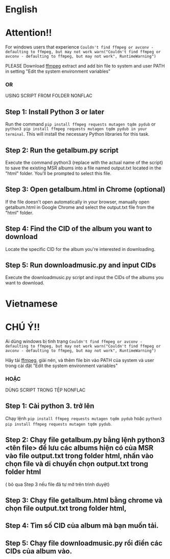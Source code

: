 # English
# Attention!! 
For windows users that experience `Couldn't find ffmpeg or avconv - defaulting to ffmpeg, but may not work warn("Couldn't find ffmpeg or avconv - defaulting to ffmpeg, but may not work", RuntimeWarning")`

PLEASE Download [ffmpeg](https://www.gyan.dev/ffmpeg/builds/ffmpeg-git-essentials.7z) extract and add bin file to system and user PATH in setting "Edit the system environment variables"
### OR
USING SCRIPT FROM FOLDER NONFLAC
## Step 1: Install Python 3 or later
Run the command `pip install ffmpeg requests mutagen tqdm pydub` or `python3 pip install ffmpeg requests mutagen tqdm pydub in your terminal`. This will install the necessary Python libraries for this task.
## Step 2: Run the getalbum.py script
Execute the command python3 <filename> (replace <filename> with the actual name of the script) to save the existing MSR albums into a file named output.txt located in the "html" folder. You'll be prompted to select this file.
## Step 3: Open getalbum.html in Chrome (optional)
If the file doesn't open automatically in your browser, manually open getalbum.html in Google Chrome and select the output.txt file from the "html" folder.
## Step 4: Find the CID of the album you want to download
Locate the specific CID for the album you're interested in downloading.
## Step 5: Run downloadmusic.py and input CIDs
Execute the downloadmusic.py script and input the CIDs of the albums you want to download.

# Vietnamese
# CHÚ Ý!!
Ai dùng windows bị tình trạng  `Couldn't find ffmpeg or avconv - defaulting to ffmpeg, but may not work warn("Couldn't find ffmpeg or avconv - defaulting to ffmpeg, but may not work", RuntimeWarning")`

Hãy tải [ffmpeg](https://www.gyan.dev/ffmpeg/builds/ffmpeg-git-essentials.7z), giải nén, và thêm file bin vào PATH của system và user trong cài đặt "Edit the system environment variables"
### HOẶC 
DÙNG SCRIPT TRONG TỆP NONFLAC
## Step 1: Cài python 3. trở lên 
Chạy lệnh `pip install ffmpeg requests mutagen tqdm pydub` hoặc `python3 pip install ffmpeg requests mutagen tqdm pydub`.
## Step 2: Chạy file getalbum.py bằng lệnh python3 <tên file> để lưu các albums hiện có của MSR vào file output.txt trong folder html, nhấn vào chọn file và di chuyển chọn output.txt trong folder html
( bỏ qua Step 3 nếu file đã tự mở trên trình duyệt)
## Step 3: Chạy file getalbum.html bằng chrome và chọn file output.txt trong folder html,
## Step 4: Tìm số CID của album mà bạn muốn tải.
## Step 5: Chạy file downloadmusic.py rồi điền các CIDs của album vào.


